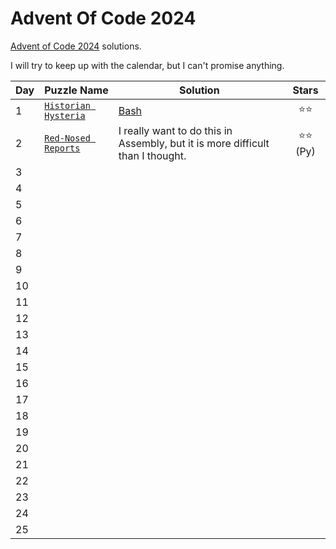 # Advent Of Code 2024

[Advent of Code 2024](https://adventofcode.com/2024/about) solutions.

I will try to keep up with the calendar, but I can't promise anything.

| Day | Puzzle Name                                                 | Solution                                                                       |   Stars   |
| --- | ----------------------------------------------------------- | ------------------------------------------------------------------------------ | :-------: |
| 1   | [`Historian Hysteria`](https://adventofcode.com/2024/day/1) | [Bash](Day01/solution.sh)                                                      |   ⭐⭐    |
| 2   | [`Red-Nosed Reports`](https://adventofcode.com/2024/day/2)  | I really want to do this in Assembly, but it is more difficult than I thought. | ⭐⭐ (Py) |
| 3   |                                                             |                                                                                |           |
| 4   |                                                             |                                                                                |           |
| 5   |                                                             |                                                                                |           |
| 6   |                                                             |                                                                                |           |
| 7   |                                                             |                                                                                |           |
| 8   |                                                             |                                                                                |           |
| 9   |                                                             |                                                                                |           |
| 10  |                                                             |                                                                                |           |
| 11  |                                                             |                                                                                |           |
| 12  |                                                             |                                                                                |           |
| 13  |                                                             |                                                                                |           |
| 14  |                                                             |                                                                                |           |
| 15  |                                                             |                                                                                |           |
| 16  |                                                             |                                                                                |           |
| 17  |                                                             |                                                                                |           |
| 18  |                                                             |                                                                                |           |
| 19  |                                                             |                                                                                |           |
| 20  |                                                             |                                                                                |           |
| 21  |                                                             |                                                                                |           |
| 22  |                                                             |                                                                                |           |
| 23  |                                                             |                                                                                |           |
| 24  |                                                             |                                                                                |           |
| 25  |                                                             |                                                                                |           |
